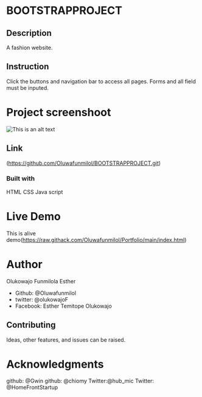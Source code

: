 # BOOTSTRAPPROJECT

## Description
A fashion website.

## Instruction
Click the buttons and navigation bar to access all pages. Forms and all field must be inputed. 

# Project screenshoot
![This is an alt text](/assets/images/Captureportfolio.PNG "This is a sample logo")

## Link
(https://github.com/Oluwafunmilol/BOOTSTRAPPROJECT.git)

### Built with
HTML
CSS
Java script

# Live Demo
This is alive demo(https://raw.githack.com/Oluwafunmilol/Portfolio/main/index.html)

# Author
Olukowajo Funmilola Esther


* Github: @Oluwafunmilol
* twitter: @olukowajoF
* Facebook: Esther Temitope Olukowajo

## Contributing
Ideas, other features, and issues can be raised.

# Acknowledgments
github: @Gwin
github: @chiomy
Twitter:@hub_mic
Twitter: @HomeFrontStartup






